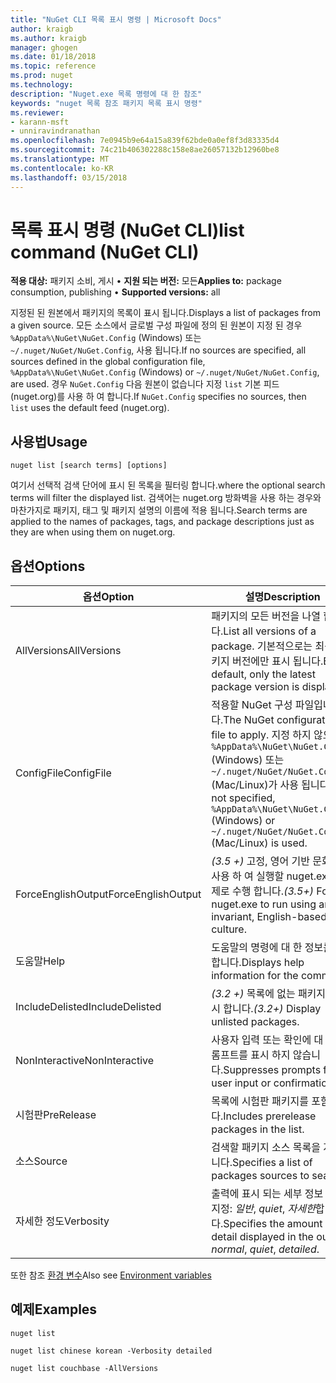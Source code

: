 ```yaml
---
title: "NuGet CLI 목록 표시 명령 | Microsoft Docs"
author: kraigb
ms.author: kraigb
manager: ghogen
ms.date: 01/18/2018
ms.topic: reference
ms.prod: nuget
ms.technology: 
description: "Nuget.exe 목록 명령에 대 한 참조"
keywords: "nuget 목록 참조 패키지 목록 표시 명령"
ms.reviewer:
- karann-msft
- unniravindranathan
ms.openlocfilehash: 7e0945b9e64a15a839f62bde0a0ef8f3d83335d4
ms.sourcegitcommit: 74c21b406302288c158e8ae26057132b12960be8
ms.translationtype: MT
ms.contentlocale: ko-KR
ms.lasthandoff: 03/15/2018
---
```

# <a name="list-command-nuget-cli"></a><span data-ttu-id="7c64e-104">목록 표시 명령 (NuGet CLI)</span><span class="sxs-lookup"><span data-stu-id="7c64e-104">list command (NuGet CLI)</span></span>

<span data-ttu-id="7c64e-105">**적용 대상:** 패키지 소비, 게시 &bullet; **지원 되는 버전:** 모든</span><span class="sxs-lookup"><span data-stu-id="7c64e-105">**Applies to:** package consumption, publishing &bullet; **Supported versions:** all</span></span>

<span data-ttu-id="7c64e-106">지정된 된 원본에서 패키지의 목록이 표시 됩니다.</span><span class="sxs-lookup"><span data-stu-id="7c64e-106">Displays a list of packages from a given source.</span></span> <span data-ttu-id="7c64e-107">모든 소스에서 글로벌 구성 파일에 정의 된 원본이 지정 된 경우 `%AppData%\NuGet\NuGet.Config` (Windows) 또는 `~/.nuget/NuGet/NuGet.Config`, 사용 됩니다.</span><span class="sxs-lookup"><span data-stu-id="7c64e-107">If no sources are specified, all sources defined in the global configuration file, `%AppData%\NuGet\NuGet.Config` (Windows) or `~/.nuget/NuGet/NuGet.Config`, are used.</span></span> <span data-ttu-id="7c64e-108">경우 `NuGet.Config` 다음 원본이 없습니다 지정 `list` 기본 피드 (nuget.org)를 사용 하 여 합니다.</span><span class="sxs-lookup"><span data-stu-id="7c64e-108">If `NuGet.Config` specifies no sources, then `list` uses the default feed (nuget.org).</span></span>

## <a name="usage"></a><span data-ttu-id="7c64e-109">사용법</span><span class="sxs-lookup"><span data-stu-id="7c64e-109">Usage</span></span>

```cli
nuget list [search terms] [options]
```

<span data-ttu-id="7c64e-110">여기서 선택적 검색 단어에 표시 된 목록을 필터링 합니다.</span><span class="sxs-lookup"><span data-stu-id="7c64e-110">where the optional search terms will filter the displayed list.</span></span> <span data-ttu-id="7c64e-111">검색어는 nuget.org 방화벽을 사용 하는 경우와 마찬가지로 패키지, 태그 및 패키지 설명의 이름에 적용 됩니다.</span><span class="sxs-lookup"><span data-stu-id="7c64e-111">Search terms are applied to the names of packages, tags, and package descriptions just as they are when using them on nuget.org.</span></span>

## <a name="options"></a><span data-ttu-id="7c64e-112">옵션</span><span class="sxs-lookup"><span data-stu-id="7c64e-112">Options</span></span>

| <span data-ttu-id="7c64e-113">옵션</span><span class="sxs-lookup"><span data-stu-id="7c64e-113">Option</span></span> | <span data-ttu-id="7c64e-114">설명</span><span class="sxs-lookup"><span data-stu-id="7c64e-114">Description</span></span> |
| --- | --- |
| <span data-ttu-id="7c64e-115">AllVersions</span><span class="sxs-lookup"><span data-stu-id="7c64e-115">AllVersions</span></span> | <span data-ttu-id="7c64e-116">패키지의 모든 버전을 나열 합니다.</span><span class="sxs-lookup"><span data-stu-id="7c64e-116">List all versions of a package.</span></span> <span data-ttu-id="7c64e-117">기본적으로는 최신 패키지 버전에만 표시 됩니다.</span><span class="sxs-lookup"><span data-stu-id="7c64e-117">By default, only the latest package version is displayed.</span></span> |
| <span data-ttu-id="7c64e-118">ConfigFile</span><span class="sxs-lookup"><span data-stu-id="7c64e-118">ConfigFile</span></span> | <span data-ttu-id="7c64e-119">적용할 NuGet 구성 파일입니다.</span><span class="sxs-lookup"><span data-stu-id="7c64e-119">The NuGet configuration file to apply.</span></span> <span data-ttu-id="7c64e-120">지정 하지 않으면 `%AppData%\NuGet\NuGet.Config` (Windows) 또는 `~/.nuget/NuGet/NuGet.Config` (Mac/Linux)가 사용 됩니다.</span><span class="sxs-lookup"><span data-stu-id="7c64e-120">If not specified, `%AppData%\NuGet\NuGet.Config` (Windows) or `~/.nuget/NuGet/NuGet.Config` (Mac/Linux) is used.</span></span>|
| <span data-ttu-id="7c64e-121">ForceEnglishOutput</span><span class="sxs-lookup"><span data-stu-id="7c64e-121">ForceEnglishOutput</span></span> | <span data-ttu-id="7c64e-122">*(3.5 +)*  고정, 영어 기반 문화권을 사용 하 여 실행할 nuget.exe를 강제로 수행 합니다.</span><span class="sxs-lookup"><span data-stu-id="7c64e-122">*(3.5+)* Forces nuget.exe to run using an invariant, English-based culture.</span></span> |
| <span data-ttu-id="7c64e-123">도움말</span><span class="sxs-lookup"><span data-stu-id="7c64e-123">Help</span></span> | <span data-ttu-id="7c64e-124">도움말의 명령에 대 한 정보를 표시 합니다.</span><span class="sxs-lookup"><span data-stu-id="7c64e-124">Displays help information for the command.</span></span> |
| <span data-ttu-id="7c64e-125">IncludeDelisted</span><span class="sxs-lookup"><span data-stu-id="7c64e-125">IncludeDelisted</span></span> | <span data-ttu-id="7c64e-126">*(3.2 +)*  목록에 없는 패키지를 표시 합니다.</span><span class="sxs-lookup"><span data-stu-id="7c64e-126">*(3.2+)* Display unlisted packages.</span></span> |
| <span data-ttu-id="7c64e-127">NonInteractive</span><span class="sxs-lookup"><span data-stu-id="7c64e-127">NonInteractive</span></span> | <span data-ttu-id="7c64e-128">사용자 입력 또는 확인에 대 한 프롬프트를 표시 하지 않습니다.</span><span class="sxs-lookup"><span data-stu-id="7c64e-128">Suppresses prompts for user input or confirmations.</span></span> |
| <span data-ttu-id="7c64e-129">시험판</span><span class="sxs-lookup"><span data-stu-id="7c64e-129">PreRelease</span></span> | <span data-ttu-id="7c64e-130">목록에 시험판 패키지를 포함합니다.</span><span class="sxs-lookup"><span data-stu-id="7c64e-130">Includes prerelease packages in the list.</span></span> |
| <span data-ttu-id="7c64e-131">소스</span><span class="sxs-lookup"><span data-stu-id="7c64e-131">Source</span></span> | <span data-ttu-id="7c64e-132">검색할 패키지 소스 목록을 지정 합니다.</span><span class="sxs-lookup"><span data-stu-id="7c64e-132">Specifies a list of packages sources to search.</span></span> |
| <span data-ttu-id="7c64e-133">자세한 정도</span><span class="sxs-lookup"><span data-stu-id="7c64e-133">Verbosity</span></span> | <span data-ttu-id="7c64e-134">출력에 표시 되는 세부 정보 수준을 지정: *일반*, *quiet*, *자세한*합니다.</span><span class="sxs-lookup"><span data-stu-id="7c64e-134">Specifies the amount of detail displayed in the output: *normal*, *quiet*, *detailed*.</span></span> |

<span data-ttu-id="7c64e-135">또한 참조 [환경 변수](cli-ref-environment-variables.md)</span><span class="sxs-lookup"><span data-stu-id="7c64e-135">Also see [Environment variables](cli-ref-environment-variables.md)</span></span>

## <a name="examples"></a><span data-ttu-id="7c64e-136">예제</span><span class="sxs-lookup"><span data-stu-id="7c64e-136">Examples</span></span>

```cli
nuget list

nuget list chinese korean -Verbosity detailed

nuget list couchbase -AllVersions
```
